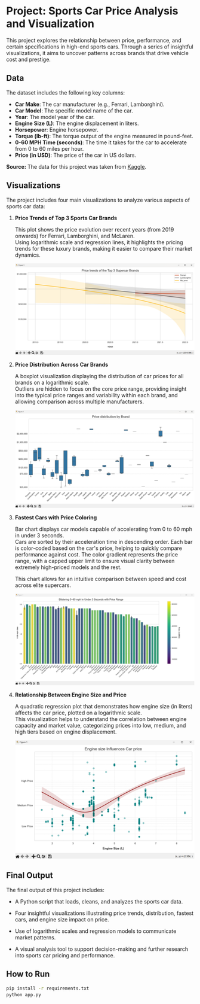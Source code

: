 # Project: Sports Car Price Analysis and Visualization

This project explores the relationship between price, performance, and certain specifications in high-end sports cars. Through a series of insightful visualizations, it aims to uncover patterns across brands that drive vehicle cost and prestige.

## Data

The dataset includes the following key columns:

- **Car Make**: The car manufacturer (e.g., Ferrari, Lamborghini).  
- **Car Model**: The specific model name of the car.  
- **Year**: The model year of the car.  
- **Engine Size (L)**: The engine displacement in liters.  
- **Horsepower**: Engine horsepower.  
- **Torque (lb-ft)**: The torque output of the engine measured in pound-feet.  
- **0-60 MPH Time (seconds)**: The time it takes for the car to accelerate from 0 to 60 miles per hour.  
- **Price (in USD)**: The price of the car in US dollars.

**Source:** The data for this project was taken from [Kaggle](https://www.kaggle.com/datasets/rkiattisak/sports-car-prices-dataset).

## Visualizations

The project includes four main visualizations to analyze various aspects of sports car data:

1. **Price Trends of Top 3 Sports Car Brands**
   
   This plot shows the price evolution over recent years (from 2019 onwards) for Ferrari, Lamborghini, and McLaren.  
   Using logarithmic scale and regression lines, it highlights the pricing trends for these luxury brands, making it easier to compare their market dynamics.
   
   ![Описание](images/demo_plot_1.png)



3. **Price Distribution Across Car Brands**
   
   A boxplot visualization displaying the distribution of car prices for all brands on a logarithmic scale.  
   Outliers are hidden to focus on the core price range, providing insight into the typical price ranges and variability within each brand, and allowing comparison across multiple manufacturers.
   
   ![Описание](images/demo_plot_2.png)


   
5. **Fastest Cars with Price Coloring**

   Bar chart displays car models capable of accelerating from 0 to 60 mph in under 3 seconds.  
   Cars are sorted by their acceleration time in descending order. Each bar is color-coded based on the car's price, helping to quickly compare performance against cost. The color gradient represents the price range, with a capped upper limit to ensure visual clarity between extremely high-priced models and the rest.
   
   This chart allows for an intuitive comparison between speed and cost across elite supercars.
   
   ![Описание](images/demo_plot_3.png)



7. **Relationship Between Engine Size and Price**
   
   A quadratic regression plot that demonstrates how engine size (in liters) affects the car price, plotted on a logarithmic scale.  
   This visualization helps to understand the correlation between engine capacity and market value, categorizing prices into low, medium, and high tiers based on engine displacement.
   
   ![Описание](images/demo_plot_4.png)



## Final Output

The final output of this project includes:

- A Python script that loads, cleans, and analyzes the sports car data.

- Four insightful visualizations illustrating price trends, distribution, fastest cars, and engine size impact on price.

- Use of logarithmic scales and regression models to communicate market patterns.

- A visual analysis tool to support decision-making and further research into sports car pricing and performance.

## How to Run

```bash
pip install -r requirements.txt
python app.py

